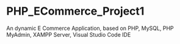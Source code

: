 # PHP_ECommerce_Project1
An dynamic E Commerce Application, based on PHP, MySQL, PHP MyAdmin, XAMPP Server, Visual Studio Code IDE
